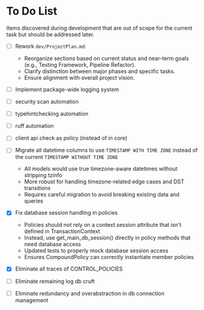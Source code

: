 # To Do List

Items discovered during development that are out of scope for the current task but should be addressed later.

- [ ] Rework `dev/ProjectPlan.md`:
  - Reorganize sections based on current status and near-term goals (e.g., Testing Framework, Pipeline Refactor).
  - Clarify distinction between major phases and specific tasks.
  - Ensure alignment with overall project vision.

- [ ] Implement package-wide logging system

- [ ] security scan automation
- [ ] typehintchecking automation
- [ ] ruff automation
- [ ] client api check as policy (instead of in core)

- [ ] Migrate all datetime columns to use `TIMESTAMP WITH TIME ZONE` instead of the current `TIMESTAMP WITHOUT TIME ZONE`
  - All models would use true timezone-aware datetimes without stripping tzinfo
  - More robust for handling timezone-related edge cases and DST transitions
  - Requires careful migration to avoid breaking existing data and queries

- [X] Fix database session handling in policies
  - Policies should not rely on a context.session attribute that isn't defined in TransactionContext
  - Instead, use get_main_db_session() directly in policy methods that need database access
  - Updated tests to properly mock database session access
  - Ensures CompoundPolicy can correctly instantiate member policies

- [X] Eliminate all traces of CONTROL_POLICIES
- [ ] Eliminate remaining log db cruft
- [ ] Eliminate redundancy and overabstraction in db connection management

